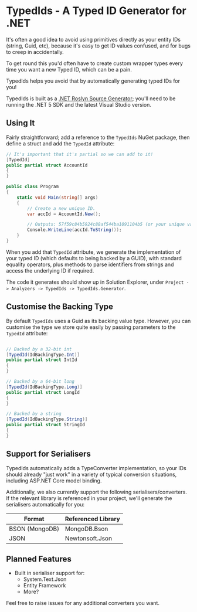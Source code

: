# TypedIds - A Typed ID Generator for .NET

It's often a good idea to avoid using primitives directly as your entity IDs (string, Guid, etc), because it's
easy to get ID values confused, and for bugs to creep in accidentally.

To get round this you'd often have to create custom wrapper types every time you want a new Typed ID, which can be a pain.

TypedIds helps you avoid that by automatically generating typed IDs for you!

TypedIds is built as a [.NET Roslyn Source Generator](https://devblogs.microsoft.com/dotnet/introducing-c-source-generators/); 
you'll need to be running the .NET 5 SDK and the latest Visual Studio version.

## Using It

Fairly straightforward; add a reference to the `TypedIds` NuGet package, then define a struct and add the `TypedId` attribute:

```csharp
// It's important that it's partial so we can add to it!
[TypedId]
public partial struct AccountId
{
}

public class Program
{
    static void Main(string[] args)
    {
        // Create a new unique ID.
        var accId = AccountId.New();

        // Outputs: 57f59c84b5924c88af544ba1091104b5 (or your unique value)
        Console.WriteLine(accId.ToString());
    }
}
```

When you add that `TypedId` attribute, we generate the implementation of your typed ID (which defaults to being backed by a GUID),
with standard equality operators, plus methods to parse identifiers from strings and access the underlying ID if required.

The code it generates should show up in Solution Explorer, under `Project -> Analyzers -> TypedIds -> TypedIds.Generator`.

## Customise the Backing Type

By default `TypedIds` uses a Guid as its backing value type. However, you can customise the type we store quite easily by passing parameters
to the `TypedId` attribute:

```csharp

// Backed by a 32-bit int
[TypedId(IdBackingType.Int)]
public partial struct IntId
{
}

// Backed by a 64-bit long
[TypedId(IdBackingType.Long)]
public partial struct LongId
{
}

// Backed by a string
[TypedId(IdBackingType.String)]
public partial struct StringId
{
}

```

## Support for Serialisers

TypedIds automatically adds a TypeConverter implementation, so your IDs should already "just work" in a variety of typical conversion situations, including
ASP.NET Core model binding.

Additionally, we also currently support the following serialisers/converters. If the relevant library is referenced in your project, we'll
generate the serialisers automatically for you:

| Format         | Referenced Library |
| -------------- | ------------------ |
| BSON (MongoDB) | MongoDB.Bson       |
| JSON           | Newtonsoft.Json    |

## Planned Features

- Built in serialiser support for:
    - System.Text.Json
    - Entity Framework
    - More?

Feel free to raise issues for any additional converters you want.